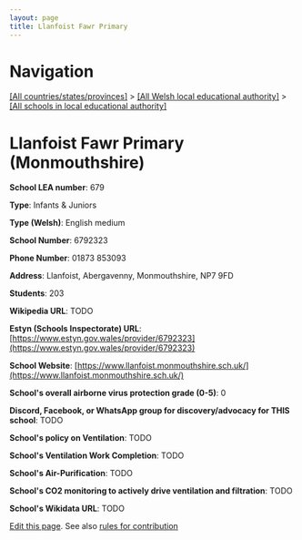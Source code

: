 ```yaml
---
layout: page
title: Llanfoist Fawr Primary
---
```

# Navigation

[[All countries/states/provinces]](../../..) > [[All Welsh local educational authority]](../..) > [[All schools in local educational authority]](..)

# Llanfoist Fawr Primary (Monmouthshire)

**School LEA number**: 679

**Type**: Infants & Juniors

**Type (Welsh)**: English medium

**School Number**: 6792323

**Phone Number**: 01873 853093

**Address**: Llanfoist, Abergavenny, Monmouthshire, NP7 9FD

**Students**: 203

**Wikipedia URL**: TODO

**Estyn (Schools Inspectorate) URL**: [https://www.estyn.gov.wales/provider/6792323](https://www.estyn.gov.wales/provider/6792323)

**School Website**: [https://www.llanfoist.monmouthshire.sch.uk/](https://www.llanfoist.monmouthshire.sch.uk/)

**School's overall airborne virus protection grade (0-5)**: 0

**Discord, Facebook, or WhatsApp group for discovery/advocacy for THIS school**: TODO

**School's policy on Ventilation**: TODO

**School's Ventilation Work Completion**: TODO

**School's Air-Purification**: TODO

**School's CO2 monitoring to actively drive ventilation and filtration**: TODO

**School's Wikidata URL**: TODO




[Edit this page](https://github.com/VentilationProject/Wales/edit/prif/./Monmouthshire/Llanfoist_Fawr_Primary.md). See also [rules for contribution](../../../contribution-rules/)